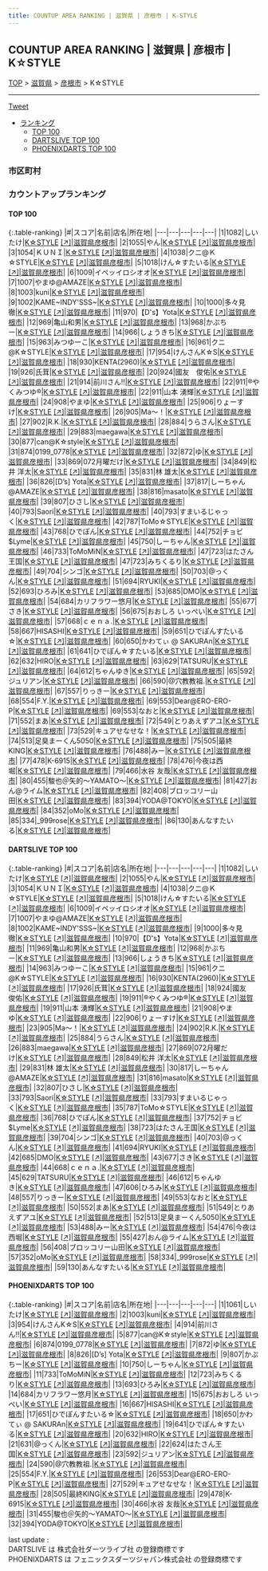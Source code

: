 ```yaml
---
title: COUNTUP AREA RANKING | 滋賀県 | 彦根市 | K☆STYLE
---
```

## COUNTUP AREA RANKING | 滋賀県 | 彦根市 | K☆STYLE

[TOP](/darts/rank/) > [滋賀県](/darts/rank/滋賀県/) > [彦根市](/darts/rank/滋賀県/彦根市/) > K☆STYLE

___

<a href="https://twitter.com/share?ref_src=twsrc%5Etfw" data-text="COUNTUP AREA RANKING | 滋賀県彦根市K☆STYLE" class="twitter-share-button" data-hashtags="DARTSLIVE,PHOENIXDARTS,darts,ダーツ" data-show-count="false">Tweet</a>

* [ランキング](#カウントアップランキング)
    * [TOP 100](#top-100)
    * [DARTSLIVE TOP 100](#dartslive-top-100)
    * [PHOENIXDARTS TOP 100](#phoenixdarts-top-100)

### 市区町村

<ul>

</ul>

### カウントアップランキング

#### TOP 100



{:.table-ranking}
|#|スコア|名前|店名|所在地|
|---|---|---|---|---|
|1|1082|<span class="rank-name-dl">しいたけ</span>|<a href="/darts/rank/shops/0d64f83fb3cabbe9fec1ae84bb28bd87.html">K☆STYLE</a> <a href="https://search.dartslive.com/jp/shop/0d64f83fb3cabbe9fec1ae84bb28bd87">[↗]</a>|<a href="/darts/rank/滋賀県/彦根市">滋賀県彦根市</a>|
|2|1055|<span class="rank-name-dl">やん</span>|<a href="/darts/rank/shops/0d64f83fb3cabbe9fec1ae84bb28bd87.html">K☆STYLE</a> <a href="https://search.dartslive.com/jp/shop/0d64f83fb3cabbe9fec1ae84bb28bd87">[↗]</a>|<a href="/darts/rank/滋賀県/彦根市">滋賀県彦根市</a>|
|3|1054|<span class="rank-name-dl">ＫＵＮＩ</span>|<a href="/darts/rank/shops/0d64f83fb3cabbe9fec1ae84bb28bd87.html">K☆STYLE</a> <a href="https://search.dartslive.com/jp/shop/0d64f83fb3cabbe9fec1ae84bb28bd87">[↗]</a>|<a href="/darts/rank/滋賀県/彦根市">滋賀県彦根市</a>|
|4|1038|<span class="rank-name-dl">クニ@Ｋ☆STYLE</span>|<a href="/darts/rank/shops/0d64f83fb3cabbe9fec1ae84bb28bd87.html">K☆STYLE</a> <a href="https://search.dartslive.com/jp/shop/0d64f83fb3cabbe9fec1ae84bb28bd87">[↗]</a>|<a href="/darts/rank/滋賀県/彦根市">滋賀県彦根市</a>|
|5|1018|<span class="rank-name-dl">けん☆すたいる</span>|<a href="/darts/rank/shops/0d64f83fb3cabbe9fec1ae84bb28bd87.html">K☆STYLE</a> <a href="https://search.dartslive.com/jp/shop/0d64f83fb3cabbe9fec1ae84bb28bd87">[↗]</a>|<a href="/darts/rank/滋賀県/彦根市">滋賀県彦根市</a>|
|6|1009|<span class="rank-name-dl">イペッイロシオオ</span>|<a href="/darts/rank/shops/0d64f83fb3cabbe9fec1ae84bb28bd87.html">K☆STYLE</a> <a href="https://search.dartslive.com/jp/shop/0d64f83fb3cabbe9fec1ae84bb28bd87">[↗]</a>|<a href="/darts/rank/滋賀県/彦根市">滋賀県彦根市</a>|
|7|1007|<span class="rank-name-dl">やまゆ@AMAZE</span>|<a href="/darts/rank/shops/0d64f83fb3cabbe9fec1ae84bb28bd87.html">K☆STYLE</a> <a href="https://search.dartslive.com/jp/shop/0d64f83fb3cabbe9fec1ae84bb28bd87">[↗]</a>|<a href="/darts/rank/滋賀県/彦根市">滋賀県彦根市</a>|
|8|1003|<span class="rank-name-pd">kuni</span>|<a href="/darts/rank/shops/58563.html">K☆STYLE</a> <a href="https://vs.phoenixdarts.com/jp/shop/shopDetailInfo/s_58563?s_seq=58563">[↗]</a>|<a href="/darts/rank/滋賀県/彦根市">滋賀県彦根市</a>|
|9|1002|<span class="rank-name-dl">KAME~INDY&#x27;SSS~</span>|<a href="/darts/rank/shops/0d64f83fb3cabbe9fec1ae84bb28bd87.html">K☆STYLE</a> <a href="https://search.dartslive.com/jp/shop/0d64f83fb3cabbe9fec1ae84bb28bd87">[↗]</a>|<a href="/darts/rank/滋賀県/彦根市">滋賀県彦根市</a>|
|10|1000|<span class="rank-name-dl">多々見　徹</span>|<a href="/darts/rank/shops/0d64f83fb3cabbe9fec1ae84bb28bd87.html">K☆STYLE</a> <a href="https://search.dartslive.com/jp/shop/0d64f83fb3cabbe9fec1ae84bb28bd87">[↗]</a>|<a href="/darts/rank/滋賀県/彦根市">滋賀県彦根市</a>|
|11|970|<span class="rank-name-dl">【D&#x27;s】Yota</span>|<a href="/darts/rank/shops/0d64f83fb3cabbe9fec1ae84bb28bd87.html">K☆STYLE</a> <a href="https://search.dartslive.com/jp/shop/0d64f83fb3cabbe9fec1ae84bb28bd87">[↗]</a>|<a href="/darts/rank/滋賀県/彦根市">滋賀県彦根市</a>|
|12|969|<span class="rank-name-dl">亀山和男</span>|<a href="/darts/rank/shops/0d64f83fb3cabbe9fec1ae84bb28bd87.html">K☆STYLE</a> <a href="https://search.dartslive.com/jp/shop/0d64f83fb3cabbe9fec1ae84bb28bd87">[↗]</a>|<a href="/darts/rank/滋賀県/彦根市">滋賀県彦根市</a>|
|13|968|<span class="rank-name-dl">かぷちー</span>|<a href="/darts/rank/shops/0d64f83fb3cabbe9fec1ae84bb28bd87.html">K☆STYLE</a> <a href="https://search.dartslive.com/jp/shop/0d64f83fb3cabbe9fec1ae84bb28bd87">[↗]</a>|<a href="/darts/rank/滋賀県/彦根市">滋賀県彦根市</a>|
|14|966|<span class="rank-name-dl">しょうきち</span>|<a href="/darts/rank/shops/0d64f83fb3cabbe9fec1ae84bb28bd87.html">K☆STYLE</a> <a href="https://search.dartslive.com/jp/shop/0d64f83fb3cabbe9fec1ae84bb28bd87">[↗]</a>|<a href="/darts/rank/滋賀県/彦根市">滋賀県彦根市</a>|
|15|963|<span class="rank-name-dl">みつゆーこ</span>|<a href="/darts/rank/shops/0d64f83fb3cabbe9fec1ae84bb28bd87.html">K☆STYLE</a> <a href="https://search.dartslive.com/jp/shop/0d64f83fb3cabbe9fec1ae84bb28bd87">[↗]</a>|<a href="/darts/rank/滋賀県/彦根市">滋賀県彦根市</a>|
|16|961|<span class="rank-name-dl">クニ@K☆STYLE</span>|<a href="/darts/rank/shops/0d64f83fb3cabbe9fec1ae84bb28bd87.html">K☆STYLE</a> <a href="https://search.dartslive.com/jp/shop/0d64f83fb3cabbe9fec1ae84bb28bd87">[↗]</a>|<a href="/darts/rank/滋賀県/彦根市">滋賀県彦根市</a>|
|17|954|<span class="rank-name-pd">けんさんK☆S</span>|<a href="/darts/rank/shops/58563.html">K☆STYLE</a> <a href="https://vs.phoenixdarts.com/jp/shop/shopDetailInfo/s_58563?s_seq=58563">[↗]</a>|<a href="/darts/rank/滋賀県/彦根市">滋賀県彦根市</a>|
|18|930|<span class="rank-name-dl">KENTA(2960)</span>|<a href="/darts/rank/shops/0d64f83fb3cabbe9fec1ae84bb28bd87.html">K☆STYLE</a> <a href="https://search.dartslive.com/jp/shop/0d64f83fb3cabbe9fec1ae84bb28bd87">[↗]</a>|<a href="/darts/rank/滋賀県/彦根市">滋賀県彦根市</a>|
|19|926|<span class="rank-name-dl">氏茸</span>|<a href="/darts/rank/shops/0d64f83fb3cabbe9fec1ae84bb28bd87.html">K☆STYLE</a> <a href="https://search.dartslive.com/jp/shop/0d64f83fb3cabbe9fec1ae84bb28bd87">[↗]</a>|<a href="/darts/rank/滋賀県/彦根市">滋賀県彦根市</a>|
|20|924|<span class="rank-name-dl">國友　俊佑</span>|<a href="/darts/rank/shops/0d64f83fb3cabbe9fec1ae84bb28bd87.html">K☆STYLE</a> <a href="https://search.dartslive.com/jp/shop/0d64f83fb3cabbe9fec1ae84bb28bd87">[↗]</a>|<a href="/darts/rank/滋賀県/彦根市">滋賀県彦根市</a>|
|21|914|<span class="rank-name-pd">前川さん‼︎</span>|<a href="/darts/rank/shops/58563.html">K☆STYLE</a> <a href="https://vs.phoenixdarts.com/jp/shop/shopDetailInfo/s_58563?s_seq=58563">[↗]</a>|<a href="/darts/rank/滋賀県/彦根市">滋賀県彦根市</a>|
|22|911|<span class="rank-name-dl">®やくみつゆ®</span>|<a href="/darts/rank/shops/0d64f83fb3cabbe9fec1ae84bb28bd87.html">K☆STYLE</a> <a href="https://search.dartslive.com/jp/shop/0d64f83fb3cabbe9fec1ae84bb28bd87">[↗]</a>|<a href="/darts/rank/滋賀県/彦根市">滋賀県彦根市</a>|
|22|911|<span class="rank-name-dl">山本 湧輝</span>|<a href="/darts/rank/shops/0d64f83fb3cabbe9fec1ae84bb28bd87.html">K☆STYLE</a> <a href="https://search.dartslive.com/jp/shop/0d64f83fb3cabbe9fec1ae84bb28bd87">[↗]</a>|<a href="/darts/rank/滋賀県/彦根市">滋賀県彦根市</a>|
|24|908|<span class="rank-name-dl">やまゆ</span>|<a href="/darts/rank/shops/0d64f83fb3cabbe9fec1ae84bb28bd87.html">K☆STYLE</a> <a href="https://search.dartslive.com/jp/shop/0d64f83fb3cabbe9fec1ae84bb28bd87">[↗]</a>|<a href="/darts/rank/滋賀県/彦根市">滋賀県彦根市</a>|
|25|906|<span class="rank-name-dl">りょーすけ</span>|<a href="/darts/rank/shops/0d64f83fb3cabbe9fec1ae84bb28bd87.html">K☆STYLE</a> <a href="https://search.dartslive.com/jp/shop/0d64f83fb3cabbe9fec1ae84bb28bd87">[↗]</a>|<a href="/darts/rank/滋賀県/彦根市">滋賀県彦根市</a>|
|26|905|<span class="rank-name-dl">Ma〜！</span>|<a href="/darts/rank/shops/0d64f83fb3cabbe9fec1ae84bb28bd87.html">K☆STYLE</a> <a href="https://search.dartslive.com/jp/shop/0d64f83fb3cabbe9fec1ae84bb28bd87">[↗]</a>|<a href="/darts/rank/滋賀県/彦根市">滋賀県彦根市</a>|
|27|902|<span class="rank-name-dl">R.K.</span>|<a href="/darts/rank/shops/0d64f83fb3cabbe9fec1ae84bb28bd87.html">K☆STYLE</a> <a href="https://search.dartslive.com/jp/shop/0d64f83fb3cabbe9fec1ae84bb28bd87">[↗]</a>|<a href="/darts/rank/滋賀県/彦根市">滋賀県彦根市</a>|
|28|884|<span class="rank-name-dl">うらさん</span>|<a href="/darts/rank/shops/0d64f83fb3cabbe9fec1ae84bb28bd87.html">K☆STYLE</a> <a href="https://search.dartslive.com/jp/shop/0d64f83fb3cabbe9fec1ae84bb28bd87">[↗]</a>|<a href="/darts/rank/滋賀県/彦根市">滋賀県彦根市</a>|
|29|883|<span class="rank-name-dl">maegawa</span>|<a href="/darts/rank/shops/0d64f83fb3cabbe9fec1ae84bb28bd87.html">K☆STYLE</a> <a href="https://search.dartslive.com/jp/shop/0d64f83fb3cabbe9fec1ae84bb28bd87">[↗]</a>|<a href="/darts/rank/滋賀県/彦根市">滋賀県彦根市</a>|
|30|877|<span class="rank-name-pd">can@K☆style</span>|<a href="/darts/rank/shops/58563.html">K☆STYLE</a> <a href="https://vs.phoenixdarts.com/jp/shop/shopDetailInfo/s_58563?s_seq=58563">[↗]</a>|<a href="/darts/rank/滋賀県/彦根市">滋賀県彦根市</a>|
|31|874|<span class="rank-name-pd">0199_0778</span>|<a href="/darts/rank/shops/58563.html">K☆STYLE</a> <a href="https://vs.phoenixdarts.com/jp/shop/shopDetailInfo/s_58563?s_seq=58563">[↗]</a>|<a href="/darts/rank/滋賀県/彦根市">滋賀県彦根市</a>|
|32|872|<span class="rank-name-pd">ゆ</span>|<a href="/darts/rank/shops/58563.html">K☆STYLE</a> <a href="https://vs.phoenixdarts.com/jp/shop/shopDetailInfo/s_58563?s_seq=58563">[↗]</a>|<a href="/darts/rank/滋賀県/彦根市">滋賀県彦根市</a>|
|33|869|<span class="rank-name-dl">072月曜だけ</span>|<a href="/darts/rank/shops/0d64f83fb3cabbe9fec1ae84bb28bd87.html">K☆STYLE</a> <a href="https://search.dartslive.com/jp/shop/0d64f83fb3cabbe9fec1ae84bb28bd87">[↗]</a>|<a href="/darts/rank/滋賀県/彦根市">滋賀県彦根市</a>|
|34|849|<span class="rank-name-dl">松井 洋太</span>|<a href="/darts/rank/shops/0d64f83fb3cabbe9fec1ae84bb28bd87.html">K☆STYLE</a> <a href="https://search.dartslive.com/jp/shop/0d64f83fb3cabbe9fec1ae84bb28bd87">[↗]</a>|<a href="/darts/rank/滋賀県/彦根市">滋賀県彦根市</a>|
|35|831|<span class="rank-name-dl">林 雄太</span>|<a href="/darts/rank/shops/0d64f83fb3cabbe9fec1ae84bb28bd87.html">K☆STYLE</a> <a href="https://search.dartslive.com/jp/shop/0d64f83fb3cabbe9fec1ae84bb28bd87">[↗]</a>|<a href="/darts/rank/滋賀県/彦根市">滋賀県彦根市</a>|
|36|826|<span class="rank-name-pd">[D’s] Yota</span>|<a href="/darts/rank/shops/58563.html">K☆STYLE</a> <a href="https://vs.phoenixdarts.com/jp/shop/shopDetailInfo/s_58563?s_seq=58563">[↗]</a>|<a href="/darts/rank/滋賀県/彦根市">滋賀県彦根市</a>|
|37|817|<span class="rank-name-dl">しーちゃん@AMAZE</span>|<a href="/darts/rank/shops/0d64f83fb3cabbe9fec1ae84bb28bd87.html">K☆STYLE</a> <a href="https://search.dartslive.com/jp/shop/0d64f83fb3cabbe9fec1ae84bb28bd87">[↗]</a>|<a href="/darts/rank/滋賀県/彦根市">滋賀県彦根市</a>|
|38|816|<span class="rank-name-dl">masato</span>|<a href="/darts/rank/shops/0d64f83fb3cabbe9fec1ae84bb28bd87.html">K☆STYLE</a> <a href="https://search.dartslive.com/jp/shop/0d64f83fb3cabbe9fec1ae84bb28bd87">[↗]</a>|<a href="/darts/rank/滋賀県/彦根市">滋賀県彦根市</a>|
|39|807|<span class="rank-name-dl">ひさし</span>|<a href="/darts/rank/shops/0d64f83fb3cabbe9fec1ae84bb28bd87.html">K☆STYLE</a> <a href="https://search.dartslive.com/jp/shop/0d64f83fb3cabbe9fec1ae84bb28bd87">[↗]</a>|<a href="/darts/rank/滋賀県/彦根市">滋賀県彦根市</a>|
|40|793|<span class="rank-name-dl">Saori</span>|<a href="/darts/rank/shops/0d64f83fb3cabbe9fec1ae84bb28bd87.html">K☆STYLE</a> <a href="https://search.dartslive.com/jp/shop/0d64f83fb3cabbe9fec1ae84bb28bd87">[↗]</a>|<a href="/darts/rank/滋賀県/彦根市">滋賀県彦根市</a>|
|40|793|<span class="rank-name-dl">すまいるじゃっく</span>|<a href="/darts/rank/shops/0d64f83fb3cabbe9fec1ae84bb28bd87.html">K☆STYLE</a> <a href="https://search.dartslive.com/jp/shop/0d64f83fb3cabbe9fec1ae84bb28bd87">[↗]</a>|<a href="/darts/rank/滋賀県/彦根市">滋賀県彦根市</a>|
|42|787|<span class="rank-name-dl">ToMo☆STYLE</span>|<a href="/darts/rank/shops/0d64f83fb3cabbe9fec1ae84bb28bd87.html">K☆STYLE</a> <a href="https://search.dartslive.com/jp/shop/0d64f83fb3cabbe9fec1ae84bb28bd87">[↗]</a>|<a href="/darts/rank/滋賀県/彦根市">滋賀県彦根市</a>|
|43|768|<span class="rank-name-dl">ひでぽん</span>|<a href="/darts/rank/shops/0d64f83fb3cabbe9fec1ae84bb28bd87.html">K☆STYLE</a> <a href="https://search.dartslive.com/jp/shop/0d64f83fb3cabbe9fec1ae84bb28bd87">[↗]</a>|<a href="/darts/rank/滋賀県/彦根市">滋賀県彦根市</a>|
|44|752|<span class="rank-name-dl">チョビ$Lyme</span>|<a href="/darts/rank/shops/0d64f83fb3cabbe9fec1ae84bb28bd87.html">K☆STYLE</a> <a href="https://search.dartslive.com/jp/shop/0d64f83fb3cabbe9fec1ae84bb28bd87">[↗]</a>|<a href="/darts/rank/滋賀県/彦根市">滋賀県彦根市</a>|
|45|750|<span class="rank-name-pd">しーちゃん</span>|<a href="/darts/rank/shops/58563.html">K☆STYLE</a> <a href="https://vs.phoenixdarts.com/jp/shop/shopDetailInfo/s_58563?s_seq=58563">[↗]</a>|<a href="/darts/rank/滋賀県/彦根市">滋賀県彦根市</a>|
|46|733|<span class="rank-name-pd">ToMoMiN</span>|<a href="/darts/rank/shops/58563.html">K☆STYLE</a> <a href="https://vs.phoenixdarts.com/jp/shop/shopDetailInfo/s_58563?s_seq=58563">[↗]</a>|<a href="/darts/rank/滋賀県/彦根市">滋賀県彦根市</a>|
|47|723|<span class="rank-name-dl">はたさん王国</span>|<a href="/darts/rank/shops/0d64f83fb3cabbe9fec1ae84bb28bd87.html">K☆STYLE</a> <a href="https://search.dartslive.com/jp/shop/0d64f83fb3cabbe9fec1ae84bb28bd87">[↗]</a>|<a href="/darts/rank/滋賀県/彦根市">滋賀県彦根市</a>|
|47|723|<span class="rank-name-pd">みちくるり</span>|<a href="/darts/rank/shops/58563.html">K☆STYLE</a> <a href="https://vs.phoenixdarts.com/jp/shop/shopDetailInfo/s_58563?s_seq=58563">[↗]</a>|<a href="/darts/rank/滋賀県/彦根市">滋賀県彦根市</a>|
|49|704|<span class="rank-name-dl">シンゴ</span>|<a href="/darts/rank/shops/0d64f83fb3cabbe9fec1ae84bb28bd87.html">K☆STYLE</a> <a href="https://search.dartslive.com/jp/shop/0d64f83fb3cabbe9fec1ae84bb28bd87">[↗]</a>|<a href="/darts/rank/滋賀県/彦根市">滋賀県彦根市</a>|
|50|703|<span class="rank-name-dl">@っくん</span>|<a href="/darts/rank/shops/0d64f83fb3cabbe9fec1ae84bb28bd87.html">K☆STYLE</a> <a href="https://search.dartslive.com/jp/shop/0d64f83fb3cabbe9fec1ae84bb28bd87">[↗]</a>|<a href="/darts/rank/滋賀県/彦根市">滋賀県彦根市</a>|
|51|694|<span class="rank-name-dl">RYUKI</span>|<a href="/darts/rank/shops/0d64f83fb3cabbe9fec1ae84bb28bd87.html">K☆STYLE</a> <a href="https://search.dartslive.com/jp/shop/0d64f83fb3cabbe9fec1ae84bb28bd87">[↗]</a>|<a href="/darts/rank/滋賀県/彦根市">滋賀県彦根市</a>|
|52|693|<span class="rank-name-pd">ひろみ</span>|<a href="/darts/rank/shops/58563.html">K☆STYLE</a> <a href="https://vs.phoenixdarts.com/jp/shop/shopDetailInfo/s_58563?s_seq=58563">[↗]</a>|<a href="/darts/rank/滋賀県/彦根市">滋賀県彦根市</a>|
|53|685|<span class="rank-name-dl">DMO</span>|<a href="/darts/rank/shops/0d64f83fb3cabbe9fec1ae84bb28bd87.html">K☆STYLE</a> <a href="https://search.dartslive.com/jp/shop/0d64f83fb3cabbe9fec1ae84bb28bd87">[↗]</a>|<a href="/darts/rank/滋賀県/彦根市">滋賀県彦根市</a>|
|54|684|<span class="rank-name-pd">カリフラワー悠月</span>|<a href="/darts/rank/shops/58563.html">K☆STYLE</a> <a href="https://vs.phoenixdarts.com/jp/shop/shopDetailInfo/s_58563?s_seq=58563">[↗]</a>|<a href="/darts/rank/滋賀県/彦根市">滋賀県彦根市</a>|
|55|677|<span class="rank-name-dl">さき</span>|<a href="/darts/rank/shops/0d64f83fb3cabbe9fec1ae84bb28bd87.html">K☆STYLE</a> <a href="https://search.dartslive.com/jp/shop/0d64f83fb3cabbe9fec1ae84bb28bd87">[↗]</a>|<a href="/darts/rank/滋賀県/彦根市">滋賀県彦根市</a>|
|56|675|<span class="rank-name-pd">おおしろ いっぺい</span>|<a href="/darts/rank/shops/58563.html">K☆STYLE</a> <a href="https://vs.phoenixdarts.com/jp/shop/shopDetailInfo/s_58563?s_seq=58563">[↗]</a>|<a href="/darts/rank/滋賀県/彦根市">滋賀県彦根市</a>|
|57|668|<span class="rank-name-dl">ｃｅｎａ.</span>|<a href="/darts/rank/shops/0d64f83fb3cabbe9fec1ae84bb28bd87.html">K☆STYLE</a> <a href="https://search.dartslive.com/jp/shop/0d64f83fb3cabbe9fec1ae84bb28bd87">[↗]</a>|<a href="/darts/rank/滋賀県/彦根市">滋賀県彦根市</a>|
|58|667|<span class="rank-name-pd">HISASHI</span>|<a href="/darts/rank/shops/58563.html">K☆STYLE</a> <a href="https://vs.phoenixdarts.com/jp/shop/shopDetailInfo/s_58563?s_seq=58563">[↗]</a>|<a href="/darts/rank/滋賀県/彦根市">滋賀県彦根市</a>|
|59|651|<span class="rank-name-pd">ひでぽんすたいる☆</span>|<a href="/darts/rank/shops/58563.html">K☆STYLE</a> <a href="https://vs.phoenixdarts.com/jp/shop/shopDetailInfo/s_58563?s_seq=58563">[↗]</a>|<a href="/darts/rank/滋賀県/彦根市">滋賀県彦根市</a>|
|60|650|<span class="rank-name-pd">かわてぃ @ SAKURAn</span>|<a href="/darts/rank/shops/58563.html">K☆STYLE</a> <a href="https://vs.phoenixdarts.com/jp/shop/shopDetailInfo/s_58563?s_seq=58563">[↗]</a>|<a href="/darts/rank/滋賀県/彦根市">滋賀県彦根市</a>|
|61|641|<span class="rank-name-pd">ひでぽん☆すたいる</span>|<a href="/darts/rank/shops/58563.html">K☆STYLE</a> <a href="https://vs.phoenixdarts.com/jp/shop/shopDetailInfo/s_58563?s_seq=58563">[↗]</a>|<a href="/darts/rank/滋賀県/彦根市">滋賀県彦根市</a>|
|62|632|<span class="rank-name-pd">HIRO</span>|<a href="/darts/rank/shops/58563.html">K☆STYLE</a> <a href="https://vs.phoenixdarts.com/jp/shop/shopDetailInfo/s_58563?s_seq=58563">[↗]</a>|<a href="/darts/rank/滋賀県/彦根市">滋賀県彦根市</a>|
|63|629|<span class="rank-name-dl">TATSURU</span>|<a href="/darts/rank/shops/0d64f83fb3cabbe9fec1ae84bb28bd87.html">K☆STYLE</a> <a href="https://search.dartslive.com/jp/shop/0d64f83fb3cabbe9fec1ae84bb28bd87">[↗]</a>|<a href="/darts/rank/滋賀県/彦根市">滋賀県彦根市</a>|
|64|612|<span class="rank-name-dl">ちゃんゆき</span>|<a href="/darts/rank/shops/0d64f83fb3cabbe9fec1ae84bb28bd87.html">K☆STYLE</a> <a href="https://search.dartslive.com/jp/shop/0d64f83fb3cabbe9fec1ae84bb28bd87">[↗]</a>|<a href="/darts/rank/滋賀県/彦根市">滋賀県彦根市</a>|
|65|592|<span class="rank-name-pd">ジュリアン</span>|<a href="/darts/rank/shops/58563.html">K☆STYLE</a> <a href="https://vs.phoenixdarts.com/jp/shop/shopDetailInfo/s_58563?s_seq=58563">[↗]</a>|<a href="/darts/rank/滋賀県/彦根市">滋賀県彦根市</a>|
|66|590|<span class="rank-name-pd">@穴教教祖.</span>|<a href="/darts/rank/shops/58563.html">K☆STYLE</a> <a href="https://vs.phoenixdarts.com/jp/shop/shopDetailInfo/s_58563?s_seq=58563">[↗]</a>|<a href="/darts/rank/滋賀県/彦根市">滋賀県彦根市</a>|
|67|557|<span class="rank-name-dl">りっきー</span>|<a href="/darts/rank/shops/0d64f83fb3cabbe9fec1ae84bb28bd87.html">K☆STYLE</a> <a href="https://search.dartslive.com/jp/shop/0d64f83fb3cabbe9fec1ae84bb28bd87">[↗]</a>|<a href="/darts/rank/滋賀県/彦根市">滋賀県彦根市</a>|
|68|554|<span class="rank-name-pd">F.Y.</span>|<a href="/darts/rank/shops/58563.html">K☆STYLE</a> <a href="https://vs.phoenixdarts.com/jp/shop/shopDetailInfo/s_58563?s_seq=58563">[↗]</a>|<a href="/darts/rank/滋賀県/彦根市">滋賀県彦根市</a>|
|69|553|<span class="rank-name-pd">Dear@ERO-ERO-P</span>|<a href="/darts/rank/shops/58563.html">K☆STYLE</a> <a href="https://vs.phoenixdarts.com/jp/shop/shopDetailInfo/s_58563?s_seq=58563">[↗]</a>|<a href="/darts/rank/滋賀県/彦根市">滋賀県彦根市</a>|
|69|553|<span class="rank-name-dl">なおと</span>|<a href="/darts/rank/shops/0d64f83fb3cabbe9fec1ae84bb28bd87.html">K☆STYLE</a> <a href="https://search.dartslive.com/jp/shop/0d64f83fb3cabbe9fec1ae84bb28bd87">[↗]</a>|<a href="/darts/rank/滋賀県/彦根市">滋賀県彦根市</a>|
|71|552|<span class="rank-name-dl">まあ</span>|<a href="/darts/rank/shops/0d64f83fb3cabbe9fec1ae84bb28bd87.html">K☆STYLE</a> <a href="https://search.dartslive.com/jp/shop/0d64f83fb3cabbe9fec1ae84bb28bd87">[↗]</a>|<a href="/darts/rank/滋賀県/彦根市">滋賀県彦根市</a>|
|72|549|<span class="rank-name-dl">とりあえずアユ</span>|<a href="/darts/rank/shops/0d64f83fb3cabbe9fec1ae84bb28bd87.html">K☆STYLE</a> <a href="https://search.dartslive.com/jp/shop/0d64f83fb3cabbe9fec1ae84bb28bd87">[↗]</a>|<a href="/darts/rank/滋賀県/彦根市">滋賀県彦根市</a>|
|73|529|<span class="rank-name-pd">キュアせなせな！</span>|<a href="/darts/rank/shops/58563.html">K☆STYLE</a> <a href="https://vs.phoenixdarts.com/jp/shop/shopDetailInfo/s_58563?s_seq=58563">[↗]</a>|<a href="/darts/rank/滋賀県/彦根市">滋賀県彦根市</a>|
|74|513|<span class="rank-name-dl">足臭まーくん5050</span>|<a href="/darts/rank/shops/0d64f83fb3cabbe9fec1ae84bb28bd87.html">K☆STYLE</a> <a href="https://search.dartslive.com/jp/shop/0d64f83fb3cabbe9fec1ae84bb28bd87">[↗]</a>|<a href="/darts/rank/滋賀県/彦根市">滋賀県彦根市</a>|
|75|505|<span class="rank-name-pd">最終KING</span>|<a href="/darts/rank/shops/58563.html">K☆STYLE</a> <a href="https://vs.phoenixdarts.com/jp/shop/shopDetailInfo/s_58563?s_seq=58563">[↗]</a>|<a href="/darts/rank/滋賀県/彦根市">滋賀県彦根市</a>|
|76|488|<span class="rank-name-dl">みー</span>|<a href="/darts/rank/shops/0d64f83fb3cabbe9fec1ae84bb28bd87.html">K☆STYLE</a> <a href="https://search.dartslive.com/jp/shop/0d64f83fb3cabbe9fec1ae84bb28bd87">[↗]</a>|<a href="/darts/rank/滋賀県/彦根市">滋賀県彦根市</a>|
|77|478|<span class="rank-name-pd">K-6915</span>|<a href="/darts/rank/shops/58563.html">K☆STYLE</a> <a href="https://vs.phoenixdarts.com/jp/shop/shopDetailInfo/s_58563?s_seq=58563">[↗]</a>|<a href="/darts/rank/滋賀県/彦根市">滋賀県彦根市</a>|
|78|476|<span class="rank-name-dl">今夜は西堀</span>|<a href="/darts/rank/shops/0d64f83fb3cabbe9fec1ae84bb28bd87.html">K☆STYLE</a> <a href="https://search.dartslive.com/jp/shop/0d64f83fb3cabbe9fec1ae84bb28bd87">[↗]</a>|<a href="/darts/rank/滋賀県/彦根市">滋賀県彦根市</a>|
|79|466|<span class="rank-name-pd"><span class="pro-icon-pd"></span>水谷 友哉</span>|<a href="/darts/rank/shops/58563.html">K☆STYLE</a> <a href="https://vs.phoenixdarts.com/jp/shop/shopDetailInfo/s_58563?s_seq=58563">[↗]</a>|<a href="/darts/rank/滋賀県/彦根市">滋賀県彦根市</a>|
|80|455|<span class="rank-name-pd">駿也＠矢的～YAMATO～</span>|<a href="/darts/rank/shops/58563.html">K☆STYLE</a> <a href="https://vs.phoenixdarts.com/jp/shop/shopDetailInfo/s_58563?s_seq=58563">[↗]</a>|<a href="/darts/rank/滋賀県/彦根市">滋賀県彦根市</a>|
|81|427|<span class="rank-name-dl">おん@ライム</span>|<a href="/darts/rank/shops/0d64f83fb3cabbe9fec1ae84bb28bd87.html">K☆STYLE</a> <a href="https://search.dartslive.com/jp/shop/0d64f83fb3cabbe9fec1ae84bb28bd87">[↗]</a>|<a href="/darts/rank/滋賀県/彦根市">滋賀県彦根市</a>|
|82|408|<span class="rank-name-dl">ブロッコリー山田</span>|<a href="/darts/rank/shops/0d64f83fb3cabbe9fec1ae84bb28bd87.html">K☆STYLE</a> <a href="https://search.dartslive.com/jp/shop/0d64f83fb3cabbe9fec1ae84bb28bd87">[↗]</a>|<a href="/darts/rank/滋賀県/彦根市">滋賀県彦根市</a>|
|83|394|<span class="rank-name-pd">YODA@TOKYO</span>|<a href="/darts/rank/shops/58563.html">K☆STYLE</a> <a href="https://vs.phoenixdarts.com/jp/shop/shopDetailInfo/s_58563?s_seq=58563">[↗]</a>|<a href="/darts/rank/滋賀県/彦根市">滋賀県彦根市</a>|
|84|352|<span class="rank-name-dl">oMo</span>|<a href="/darts/rank/shops/0d64f83fb3cabbe9fec1ae84bb28bd87.html">K☆STYLE</a> <a href="https://search.dartslive.com/jp/shop/0d64f83fb3cabbe9fec1ae84bb28bd87">[↗]</a>|<a href="/darts/rank/滋賀県/彦根市">滋賀県彦根市</a>|
|85|334|<span class="rank-name-dl">_999rose</span>|<a href="/darts/rank/shops/0d64f83fb3cabbe9fec1ae84bb28bd87.html">K☆STYLE</a> <a href="https://search.dartslive.com/jp/shop/0d64f83fb3cabbe9fec1ae84bb28bd87">[↗]</a>|<a href="/darts/rank/滋賀県/彦根市">滋賀県彦根市</a>|
|86|130|<span class="rank-name-dl">あんなすたいる</span>|<a href="/darts/rank/shops/0d64f83fb3cabbe9fec1ae84bb28bd87.html">K☆STYLE</a> <a href="https://search.dartslive.com/jp/shop/0d64f83fb3cabbe9fec1ae84bb28bd87">[↗]</a>|<a href="/darts/rank/滋賀県/彦根市">滋賀県彦根市</a>|


#### DARTSLIVE TOP 100



{:.table-ranking}
|#|スコア|名前|店名|所在地|
|---|---|---|---|---|
|1|1082|<span class="rank-name-dl">しいたけ</span>|<a href="/darts/rank/shops/0d64f83fb3cabbe9fec1ae84bb28bd87.html">K☆STYLE</a> <a href="https://search.dartslive.com/jp/shop/0d64f83fb3cabbe9fec1ae84bb28bd87">[↗]</a>|<a href="/darts/rank/滋賀県/彦根市">滋賀県彦根市</a>|
|2|1055|<span class="rank-name-dl">やん</span>|<a href="/darts/rank/shops/0d64f83fb3cabbe9fec1ae84bb28bd87.html">K☆STYLE</a> <a href="https://search.dartslive.com/jp/shop/0d64f83fb3cabbe9fec1ae84bb28bd87">[↗]</a>|<a href="/darts/rank/滋賀県/彦根市">滋賀県彦根市</a>|
|3|1054|<span class="rank-name-dl">ＫＵＮＩ</span>|<a href="/darts/rank/shops/0d64f83fb3cabbe9fec1ae84bb28bd87.html">K☆STYLE</a> <a href="https://search.dartslive.com/jp/shop/0d64f83fb3cabbe9fec1ae84bb28bd87">[↗]</a>|<a href="/darts/rank/滋賀県/彦根市">滋賀県彦根市</a>|
|4|1038|<span class="rank-name-dl">クニ@Ｋ☆STYLE</span>|<a href="/darts/rank/shops/0d64f83fb3cabbe9fec1ae84bb28bd87.html">K☆STYLE</a> <a href="https://search.dartslive.com/jp/shop/0d64f83fb3cabbe9fec1ae84bb28bd87">[↗]</a>|<a href="/darts/rank/滋賀県/彦根市">滋賀県彦根市</a>|
|5|1018|<span class="rank-name-dl">けん☆すたいる</span>|<a href="/darts/rank/shops/0d64f83fb3cabbe9fec1ae84bb28bd87.html">K☆STYLE</a> <a href="https://search.dartslive.com/jp/shop/0d64f83fb3cabbe9fec1ae84bb28bd87">[↗]</a>|<a href="/darts/rank/滋賀県/彦根市">滋賀県彦根市</a>|
|6|1009|<span class="rank-name-dl">イペッイロシオオ</span>|<a href="/darts/rank/shops/0d64f83fb3cabbe9fec1ae84bb28bd87.html">K☆STYLE</a> <a href="https://search.dartslive.com/jp/shop/0d64f83fb3cabbe9fec1ae84bb28bd87">[↗]</a>|<a href="/darts/rank/滋賀県/彦根市">滋賀県彦根市</a>|
|7|1007|<span class="rank-name-dl">やまゆ@AMAZE</span>|<a href="/darts/rank/shops/0d64f83fb3cabbe9fec1ae84bb28bd87.html">K☆STYLE</a> <a href="https://search.dartslive.com/jp/shop/0d64f83fb3cabbe9fec1ae84bb28bd87">[↗]</a>|<a href="/darts/rank/滋賀県/彦根市">滋賀県彦根市</a>|
|8|1002|<span class="rank-name-dl">KAME~INDY&#x27;SSS~</span>|<a href="/darts/rank/shops/0d64f83fb3cabbe9fec1ae84bb28bd87.html">K☆STYLE</a> <a href="https://search.dartslive.com/jp/shop/0d64f83fb3cabbe9fec1ae84bb28bd87">[↗]</a>|<a href="/darts/rank/滋賀県/彦根市">滋賀県彦根市</a>|
|9|1000|<span class="rank-name-dl">多々見　徹</span>|<a href="/darts/rank/shops/0d64f83fb3cabbe9fec1ae84bb28bd87.html">K☆STYLE</a> <a href="https://search.dartslive.com/jp/shop/0d64f83fb3cabbe9fec1ae84bb28bd87">[↗]</a>|<a href="/darts/rank/滋賀県/彦根市">滋賀県彦根市</a>|
|10|970|<span class="rank-name-dl">【D&#x27;s】Yota</span>|<a href="/darts/rank/shops/0d64f83fb3cabbe9fec1ae84bb28bd87.html">K☆STYLE</a> <a href="https://search.dartslive.com/jp/shop/0d64f83fb3cabbe9fec1ae84bb28bd87">[↗]</a>|<a href="/darts/rank/滋賀県/彦根市">滋賀県彦根市</a>|
|11|969|<span class="rank-name-dl">亀山和男</span>|<a href="/darts/rank/shops/0d64f83fb3cabbe9fec1ae84bb28bd87.html">K☆STYLE</a> <a href="https://search.dartslive.com/jp/shop/0d64f83fb3cabbe9fec1ae84bb28bd87">[↗]</a>|<a href="/darts/rank/滋賀県/彦根市">滋賀県彦根市</a>|
|12|968|<span class="rank-name-dl">かぷちー</span>|<a href="/darts/rank/shops/0d64f83fb3cabbe9fec1ae84bb28bd87.html">K☆STYLE</a> <a href="https://search.dartslive.com/jp/shop/0d64f83fb3cabbe9fec1ae84bb28bd87">[↗]</a>|<a href="/darts/rank/滋賀県/彦根市">滋賀県彦根市</a>|
|13|966|<span class="rank-name-dl">しょうきち</span>|<a href="/darts/rank/shops/0d64f83fb3cabbe9fec1ae84bb28bd87.html">K☆STYLE</a> <a href="https://search.dartslive.com/jp/shop/0d64f83fb3cabbe9fec1ae84bb28bd87">[↗]</a>|<a href="/darts/rank/滋賀県/彦根市">滋賀県彦根市</a>|
|14|963|<span class="rank-name-dl">みつゆーこ</span>|<a href="/darts/rank/shops/0d64f83fb3cabbe9fec1ae84bb28bd87.html">K☆STYLE</a> <a href="https://search.dartslive.com/jp/shop/0d64f83fb3cabbe9fec1ae84bb28bd87">[↗]</a>|<a href="/darts/rank/滋賀県/彦根市">滋賀県彦根市</a>|
|15|961|<span class="rank-name-dl">クニ@K☆STYLE</span>|<a href="/darts/rank/shops/0d64f83fb3cabbe9fec1ae84bb28bd87.html">K☆STYLE</a> <a href="https://search.dartslive.com/jp/shop/0d64f83fb3cabbe9fec1ae84bb28bd87">[↗]</a>|<a href="/darts/rank/滋賀県/彦根市">滋賀県彦根市</a>|
|16|930|<span class="rank-name-dl">KENTA(2960)</span>|<a href="/darts/rank/shops/0d64f83fb3cabbe9fec1ae84bb28bd87.html">K☆STYLE</a> <a href="https://search.dartslive.com/jp/shop/0d64f83fb3cabbe9fec1ae84bb28bd87">[↗]</a>|<a href="/darts/rank/滋賀県/彦根市">滋賀県彦根市</a>|
|17|926|<span class="rank-name-dl">氏茸</span>|<a href="/darts/rank/shops/0d64f83fb3cabbe9fec1ae84bb28bd87.html">K☆STYLE</a> <a href="https://search.dartslive.com/jp/shop/0d64f83fb3cabbe9fec1ae84bb28bd87">[↗]</a>|<a href="/darts/rank/滋賀県/彦根市">滋賀県彦根市</a>|
|18|924|<span class="rank-name-dl">國友　俊佑</span>|<a href="/darts/rank/shops/0d64f83fb3cabbe9fec1ae84bb28bd87.html">K☆STYLE</a> <a href="https://search.dartslive.com/jp/shop/0d64f83fb3cabbe9fec1ae84bb28bd87">[↗]</a>|<a href="/darts/rank/滋賀県/彦根市">滋賀県彦根市</a>|
|19|911|<span class="rank-name-dl">®やくみつゆ®</span>|<a href="/darts/rank/shops/0d64f83fb3cabbe9fec1ae84bb28bd87.html">K☆STYLE</a> <a href="https://search.dartslive.com/jp/shop/0d64f83fb3cabbe9fec1ae84bb28bd87">[↗]</a>|<a href="/darts/rank/滋賀県/彦根市">滋賀県彦根市</a>|
|19|911|<span class="rank-name-dl">山本 湧輝</span>|<a href="/darts/rank/shops/0d64f83fb3cabbe9fec1ae84bb28bd87.html">K☆STYLE</a> <a href="https://search.dartslive.com/jp/shop/0d64f83fb3cabbe9fec1ae84bb28bd87">[↗]</a>|<a href="/darts/rank/滋賀県/彦根市">滋賀県彦根市</a>|
|21|908|<span class="rank-name-dl">やまゆ</span>|<a href="/darts/rank/shops/0d64f83fb3cabbe9fec1ae84bb28bd87.html">K☆STYLE</a> <a href="https://search.dartslive.com/jp/shop/0d64f83fb3cabbe9fec1ae84bb28bd87">[↗]</a>|<a href="/darts/rank/滋賀県/彦根市">滋賀県彦根市</a>|
|22|906|<span class="rank-name-dl">りょーすけ</span>|<a href="/darts/rank/shops/0d64f83fb3cabbe9fec1ae84bb28bd87.html">K☆STYLE</a> <a href="https://search.dartslive.com/jp/shop/0d64f83fb3cabbe9fec1ae84bb28bd87">[↗]</a>|<a href="/darts/rank/滋賀県/彦根市">滋賀県彦根市</a>|
|23|905|<span class="rank-name-dl">Ma〜！</span>|<a href="/darts/rank/shops/0d64f83fb3cabbe9fec1ae84bb28bd87.html">K☆STYLE</a> <a href="https://search.dartslive.com/jp/shop/0d64f83fb3cabbe9fec1ae84bb28bd87">[↗]</a>|<a href="/darts/rank/滋賀県/彦根市">滋賀県彦根市</a>|
|24|902|<span class="rank-name-dl">R.K.</span>|<a href="/darts/rank/shops/0d64f83fb3cabbe9fec1ae84bb28bd87.html">K☆STYLE</a> <a href="https://search.dartslive.com/jp/shop/0d64f83fb3cabbe9fec1ae84bb28bd87">[↗]</a>|<a href="/darts/rank/滋賀県/彦根市">滋賀県彦根市</a>|
|25|884|<span class="rank-name-dl">うらさん</span>|<a href="/darts/rank/shops/0d64f83fb3cabbe9fec1ae84bb28bd87.html">K☆STYLE</a> <a href="https://search.dartslive.com/jp/shop/0d64f83fb3cabbe9fec1ae84bb28bd87">[↗]</a>|<a href="/darts/rank/滋賀県/彦根市">滋賀県彦根市</a>|
|26|883|<span class="rank-name-dl">maegawa</span>|<a href="/darts/rank/shops/0d64f83fb3cabbe9fec1ae84bb28bd87.html">K☆STYLE</a> <a href="https://search.dartslive.com/jp/shop/0d64f83fb3cabbe9fec1ae84bb28bd87">[↗]</a>|<a href="/darts/rank/滋賀県/彦根市">滋賀県彦根市</a>|
|27|869|<span class="rank-name-dl">072月曜だけ</span>|<a href="/darts/rank/shops/0d64f83fb3cabbe9fec1ae84bb28bd87.html">K☆STYLE</a> <a href="https://search.dartslive.com/jp/shop/0d64f83fb3cabbe9fec1ae84bb28bd87">[↗]</a>|<a href="/darts/rank/滋賀県/彦根市">滋賀県彦根市</a>|
|28|849|<span class="rank-name-dl">松井 洋太</span>|<a href="/darts/rank/shops/0d64f83fb3cabbe9fec1ae84bb28bd87.html">K☆STYLE</a> <a href="https://search.dartslive.com/jp/shop/0d64f83fb3cabbe9fec1ae84bb28bd87">[↗]</a>|<a href="/darts/rank/滋賀県/彦根市">滋賀県彦根市</a>|
|29|831|<span class="rank-name-dl">林 雄太</span>|<a href="/darts/rank/shops/0d64f83fb3cabbe9fec1ae84bb28bd87.html">K☆STYLE</a> <a href="https://search.dartslive.com/jp/shop/0d64f83fb3cabbe9fec1ae84bb28bd87">[↗]</a>|<a href="/darts/rank/滋賀県/彦根市">滋賀県彦根市</a>|
|30|817|<span class="rank-name-dl">しーちゃん@AMAZE</span>|<a href="/darts/rank/shops/0d64f83fb3cabbe9fec1ae84bb28bd87.html">K☆STYLE</a> <a href="https://search.dartslive.com/jp/shop/0d64f83fb3cabbe9fec1ae84bb28bd87">[↗]</a>|<a href="/darts/rank/滋賀県/彦根市">滋賀県彦根市</a>|
|31|816|<span class="rank-name-dl">masato</span>|<a href="/darts/rank/shops/0d64f83fb3cabbe9fec1ae84bb28bd87.html">K☆STYLE</a> <a href="https://search.dartslive.com/jp/shop/0d64f83fb3cabbe9fec1ae84bb28bd87">[↗]</a>|<a href="/darts/rank/滋賀県/彦根市">滋賀県彦根市</a>|
|32|807|<span class="rank-name-dl">ひさし</span>|<a href="/darts/rank/shops/0d64f83fb3cabbe9fec1ae84bb28bd87.html">K☆STYLE</a> <a href="https://search.dartslive.com/jp/shop/0d64f83fb3cabbe9fec1ae84bb28bd87">[↗]</a>|<a href="/darts/rank/滋賀県/彦根市">滋賀県彦根市</a>|
|33|793|<span class="rank-name-dl">Saori</span>|<a href="/darts/rank/shops/0d64f83fb3cabbe9fec1ae84bb28bd87.html">K☆STYLE</a> <a href="https://search.dartslive.com/jp/shop/0d64f83fb3cabbe9fec1ae84bb28bd87">[↗]</a>|<a href="/darts/rank/滋賀県/彦根市">滋賀県彦根市</a>|
|33|793|<span class="rank-name-dl">すまいるじゃっく</span>|<a href="/darts/rank/shops/0d64f83fb3cabbe9fec1ae84bb28bd87.html">K☆STYLE</a> <a href="https://search.dartslive.com/jp/shop/0d64f83fb3cabbe9fec1ae84bb28bd87">[↗]</a>|<a href="/darts/rank/滋賀県/彦根市">滋賀県彦根市</a>|
|35|787|<span class="rank-name-dl">ToMo☆STYLE</span>|<a href="/darts/rank/shops/0d64f83fb3cabbe9fec1ae84bb28bd87.html">K☆STYLE</a> <a href="https://search.dartslive.com/jp/shop/0d64f83fb3cabbe9fec1ae84bb28bd87">[↗]</a>|<a href="/darts/rank/滋賀県/彦根市">滋賀県彦根市</a>|
|36|768|<span class="rank-name-dl">ひでぽん</span>|<a href="/darts/rank/shops/0d64f83fb3cabbe9fec1ae84bb28bd87.html">K☆STYLE</a> <a href="https://search.dartslive.com/jp/shop/0d64f83fb3cabbe9fec1ae84bb28bd87">[↗]</a>|<a href="/darts/rank/滋賀県/彦根市">滋賀県彦根市</a>|
|37|752|<span class="rank-name-dl">チョビ$Lyme</span>|<a href="/darts/rank/shops/0d64f83fb3cabbe9fec1ae84bb28bd87.html">K☆STYLE</a> <a href="https://search.dartslive.com/jp/shop/0d64f83fb3cabbe9fec1ae84bb28bd87">[↗]</a>|<a href="/darts/rank/滋賀県/彦根市">滋賀県彦根市</a>|
|38|723|<span class="rank-name-dl">はたさん王国</span>|<a href="/darts/rank/shops/0d64f83fb3cabbe9fec1ae84bb28bd87.html">K☆STYLE</a> <a href="https://search.dartslive.com/jp/shop/0d64f83fb3cabbe9fec1ae84bb28bd87">[↗]</a>|<a href="/darts/rank/滋賀県/彦根市">滋賀県彦根市</a>|
|39|704|<span class="rank-name-dl">シンゴ</span>|<a href="/darts/rank/shops/0d64f83fb3cabbe9fec1ae84bb28bd87.html">K☆STYLE</a> <a href="https://search.dartslive.com/jp/shop/0d64f83fb3cabbe9fec1ae84bb28bd87">[↗]</a>|<a href="/darts/rank/滋賀県/彦根市">滋賀県彦根市</a>|
|40|703|<span class="rank-name-dl">@っくん</span>|<a href="/darts/rank/shops/0d64f83fb3cabbe9fec1ae84bb28bd87.html">K☆STYLE</a> <a href="https://search.dartslive.com/jp/shop/0d64f83fb3cabbe9fec1ae84bb28bd87">[↗]</a>|<a href="/darts/rank/滋賀県/彦根市">滋賀県彦根市</a>|
|41|694|<span class="rank-name-dl">RYUKI</span>|<a href="/darts/rank/shops/0d64f83fb3cabbe9fec1ae84bb28bd87.html">K☆STYLE</a> <a href="https://search.dartslive.com/jp/shop/0d64f83fb3cabbe9fec1ae84bb28bd87">[↗]</a>|<a href="/darts/rank/滋賀県/彦根市">滋賀県彦根市</a>|
|42|685|<span class="rank-name-dl">DMO</span>|<a href="/darts/rank/shops/0d64f83fb3cabbe9fec1ae84bb28bd87.html">K☆STYLE</a> <a href="https://search.dartslive.com/jp/shop/0d64f83fb3cabbe9fec1ae84bb28bd87">[↗]</a>|<a href="/darts/rank/滋賀県/彦根市">滋賀県彦根市</a>|
|43|677|<span class="rank-name-dl">さき</span>|<a href="/darts/rank/shops/0d64f83fb3cabbe9fec1ae84bb28bd87.html">K☆STYLE</a> <a href="https://search.dartslive.com/jp/shop/0d64f83fb3cabbe9fec1ae84bb28bd87">[↗]</a>|<a href="/darts/rank/滋賀県/彦根市">滋賀県彦根市</a>|
|44|668|<span class="rank-name-dl">ｃｅｎａ.</span>|<a href="/darts/rank/shops/0d64f83fb3cabbe9fec1ae84bb28bd87.html">K☆STYLE</a> <a href="https://search.dartslive.com/jp/shop/0d64f83fb3cabbe9fec1ae84bb28bd87">[↗]</a>|<a href="/darts/rank/滋賀県/彦根市">滋賀県彦根市</a>|
|45|629|<span class="rank-name-dl">TATSURU</span>|<a href="/darts/rank/shops/0d64f83fb3cabbe9fec1ae84bb28bd87.html">K☆STYLE</a> <a href="https://search.dartslive.com/jp/shop/0d64f83fb3cabbe9fec1ae84bb28bd87">[↗]</a>|<a href="/darts/rank/滋賀県/彦根市">滋賀県彦根市</a>|
|46|612|<span class="rank-name-dl">ちゃんゆき</span>|<a href="/darts/rank/shops/0d64f83fb3cabbe9fec1ae84bb28bd87.html">K☆STYLE</a> <a href="https://search.dartslive.com/jp/shop/0d64f83fb3cabbe9fec1ae84bb28bd87">[↗]</a>|<a href="/darts/rank/滋賀県/彦根市">滋賀県彦根市</a>|
|47|606|<span class="rank-name-dl">ひろみ</span>|<a href="/darts/rank/shops/0d64f83fb3cabbe9fec1ae84bb28bd87.html">K☆STYLE</a> <a href="https://search.dartslive.com/jp/shop/0d64f83fb3cabbe9fec1ae84bb28bd87">[↗]</a>|<a href="/darts/rank/滋賀県/彦根市">滋賀県彦根市</a>|
|48|557|<span class="rank-name-dl">りっきー</span>|<a href="/darts/rank/shops/0d64f83fb3cabbe9fec1ae84bb28bd87.html">K☆STYLE</a> <a href="https://search.dartslive.com/jp/shop/0d64f83fb3cabbe9fec1ae84bb28bd87">[↗]</a>|<a href="/darts/rank/滋賀県/彦根市">滋賀県彦根市</a>|
|49|553|<span class="rank-name-dl">なおと</span>|<a href="/darts/rank/shops/0d64f83fb3cabbe9fec1ae84bb28bd87.html">K☆STYLE</a> <a href="https://search.dartslive.com/jp/shop/0d64f83fb3cabbe9fec1ae84bb28bd87">[↗]</a>|<a href="/darts/rank/滋賀県/彦根市">滋賀県彦根市</a>|
|50|552|<span class="rank-name-dl">まあ</span>|<a href="/darts/rank/shops/0d64f83fb3cabbe9fec1ae84bb28bd87.html">K☆STYLE</a> <a href="https://search.dartslive.com/jp/shop/0d64f83fb3cabbe9fec1ae84bb28bd87">[↗]</a>|<a href="/darts/rank/滋賀県/彦根市">滋賀県彦根市</a>|
|51|549|<span class="rank-name-dl">とりあえずアユ</span>|<a href="/darts/rank/shops/0d64f83fb3cabbe9fec1ae84bb28bd87.html">K☆STYLE</a> <a href="https://search.dartslive.com/jp/shop/0d64f83fb3cabbe9fec1ae84bb28bd87">[↗]</a>|<a href="/darts/rank/滋賀県/彦根市">滋賀県彦根市</a>|
|52|513|<span class="rank-name-dl">足臭まーくん5050</span>|<a href="/darts/rank/shops/0d64f83fb3cabbe9fec1ae84bb28bd87.html">K☆STYLE</a> <a href="https://search.dartslive.com/jp/shop/0d64f83fb3cabbe9fec1ae84bb28bd87">[↗]</a>|<a href="/darts/rank/滋賀県/彦根市">滋賀県彦根市</a>|
|53|488|<span class="rank-name-dl">みー</span>|<a href="/darts/rank/shops/0d64f83fb3cabbe9fec1ae84bb28bd87.html">K☆STYLE</a> <a href="https://search.dartslive.com/jp/shop/0d64f83fb3cabbe9fec1ae84bb28bd87">[↗]</a>|<a href="/darts/rank/滋賀県/彦根市">滋賀県彦根市</a>|
|54|476|<span class="rank-name-dl">今夜は西堀</span>|<a href="/darts/rank/shops/0d64f83fb3cabbe9fec1ae84bb28bd87.html">K☆STYLE</a> <a href="https://search.dartslive.com/jp/shop/0d64f83fb3cabbe9fec1ae84bb28bd87">[↗]</a>|<a href="/darts/rank/滋賀県/彦根市">滋賀県彦根市</a>|
|55|427|<span class="rank-name-dl">おん@ライム</span>|<a href="/darts/rank/shops/0d64f83fb3cabbe9fec1ae84bb28bd87.html">K☆STYLE</a> <a href="https://search.dartslive.com/jp/shop/0d64f83fb3cabbe9fec1ae84bb28bd87">[↗]</a>|<a href="/darts/rank/滋賀県/彦根市">滋賀県彦根市</a>|
|56|408|<span class="rank-name-dl">ブロッコリー山田</span>|<a href="/darts/rank/shops/0d64f83fb3cabbe9fec1ae84bb28bd87.html">K☆STYLE</a> <a href="https://search.dartslive.com/jp/shop/0d64f83fb3cabbe9fec1ae84bb28bd87">[↗]</a>|<a href="/darts/rank/滋賀県/彦根市">滋賀県彦根市</a>|
|57|352|<span class="rank-name-dl">oMo</span>|<a href="/darts/rank/shops/0d64f83fb3cabbe9fec1ae84bb28bd87.html">K☆STYLE</a> <a href="https://search.dartslive.com/jp/shop/0d64f83fb3cabbe9fec1ae84bb28bd87">[↗]</a>|<a href="/darts/rank/滋賀県/彦根市">滋賀県彦根市</a>|
|58|334|<span class="rank-name-dl">_999rose</span>|<a href="/darts/rank/shops/0d64f83fb3cabbe9fec1ae84bb28bd87.html">K☆STYLE</a> <a href="https://search.dartslive.com/jp/shop/0d64f83fb3cabbe9fec1ae84bb28bd87">[↗]</a>|<a href="/darts/rank/滋賀県/彦根市">滋賀県彦根市</a>|
|59|130|<span class="rank-name-dl">あんなすたいる</span>|<a href="/darts/rank/shops/0d64f83fb3cabbe9fec1ae84bb28bd87.html">K☆STYLE</a> <a href="https://search.dartslive.com/jp/shop/0d64f83fb3cabbe9fec1ae84bb28bd87">[↗]</a>|<a href="/darts/rank/滋賀県/彦根市">滋賀県彦根市</a>|


#### PHOENIXDARTS TOP 100



{:.table-ranking}
|#|スコア|名前|店名|所在地|
|---|---|---|---|---|
|1|1061|<span class="rank-name-pd">しいたけ</span>|<a href="/darts/rank/shops/58563.html">K☆STYLE</a> <a href="https://vs.phoenixdarts.com/jp/shop/shopDetailInfo/s_58563?s_seq=58563">[↗]</a>|<a href="/darts/rank/滋賀県/彦根市">滋賀県彦根市</a>|
|2|1003|<span class="rank-name-pd">kuni</span>|<a href="/darts/rank/shops/58563.html">K☆STYLE</a> <a href="https://vs.phoenixdarts.com/jp/shop/shopDetailInfo/s_58563?s_seq=58563">[↗]</a>|<a href="/darts/rank/滋賀県/彦根市">滋賀県彦根市</a>|
|3|954|<span class="rank-name-pd">けんさんK☆S</span>|<a href="/darts/rank/shops/58563.html">K☆STYLE</a> <a href="https://vs.phoenixdarts.com/jp/shop/shopDetailInfo/s_58563?s_seq=58563">[↗]</a>|<a href="/darts/rank/滋賀県/彦根市">滋賀県彦根市</a>|
|4|914|<span class="rank-name-pd">前川さん‼︎</span>|<a href="/darts/rank/shops/58563.html">K☆STYLE</a> <a href="https://vs.phoenixdarts.com/jp/shop/shopDetailInfo/s_58563?s_seq=58563">[↗]</a>|<a href="/darts/rank/滋賀県/彦根市">滋賀県彦根市</a>|
|5|877|<span class="rank-name-pd">can@K☆style</span>|<a href="/darts/rank/shops/58563.html">K☆STYLE</a> <a href="https://vs.phoenixdarts.com/jp/shop/shopDetailInfo/s_58563?s_seq=58563">[↗]</a>|<a href="/darts/rank/滋賀県/彦根市">滋賀県彦根市</a>|
|6|874|<span class="rank-name-pd">0199_0778</span>|<a href="/darts/rank/shops/58563.html">K☆STYLE</a> <a href="https://vs.phoenixdarts.com/jp/shop/shopDetailInfo/s_58563?s_seq=58563">[↗]</a>|<a href="/darts/rank/滋賀県/彦根市">滋賀県彦根市</a>|
|7|872|<span class="rank-name-pd">ゆ</span>|<a href="/darts/rank/shops/58563.html">K☆STYLE</a> <a href="https://vs.phoenixdarts.com/jp/shop/shopDetailInfo/s_58563?s_seq=58563">[↗]</a>|<a href="/darts/rank/滋賀県/彦根市">滋賀県彦根市</a>|
|8|826|<span class="rank-name-pd">[D’s] Yota</span>|<a href="/darts/rank/shops/58563.html">K☆STYLE</a> <a href="https://vs.phoenixdarts.com/jp/shop/shopDetailInfo/s_58563?s_seq=58563">[↗]</a>|<a href="/darts/rank/滋賀県/彦根市">滋賀県彦根市</a>|
|9|807|<span class="rank-name-pd">かぷちー</span>|<a href="/darts/rank/shops/58563.html">K☆STYLE</a> <a href="https://vs.phoenixdarts.com/jp/shop/shopDetailInfo/s_58563?s_seq=58563">[↗]</a>|<a href="/darts/rank/滋賀県/彦根市">滋賀県彦根市</a>|
|10|750|<span class="rank-name-pd">しーちゃん</span>|<a href="/darts/rank/shops/58563.html">K☆STYLE</a> <a href="https://vs.phoenixdarts.com/jp/shop/shopDetailInfo/s_58563?s_seq=58563">[↗]</a>|<a href="/darts/rank/滋賀県/彦根市">滋賀県彦根市</a>|
|11|733|<span class="rank-name-pd">ToMoMiN</span>|<a href="/darts/rank/shops/58563.html">K☆STYLE</a> <a href="https://vs.phoenixdarts.com/jp/shop/shopDetailInfo/s_58563?s_seq=58563">[↗]</a>|<a href="/darts/rank/滋賀県/彦根市">滋賀県彦根市</a>|
|12|723|<span class="rank-name-pd">みちくるり</span>|<a href="/darts/rank/shops/58563.html">K☆STYLE</a> <a href="https://vs.phoenixdarts.com/jp/shop/shopDetailInfo/s_58563?s_seq=58563">[↗]</a>|<a href="/darts/rank/滋賀県/彦根市">滋賀県彦根市</a>|
|13|693|<span class="rank-name-pd">ひろみ</span>|<a href="/darts/rank/shops/58563.html">K☆STYLE</a> <a href="https://vs.phoenixdarts.com/jp/shop/shopDetailInfo/s_58563?s_seq=58563">[↗]</a>|<a href="/darts/rank/滋賀県/彦根市">滋賀県彦根市</a>|
|14|684|<span class="rank-name-pd">カリフラワー悠月</span>|<a href="/darts/rank/shops/58563.html">K☆STYLE</a> <a href="https://vs.phoenixdarts.com/jp/shop/shopDetailInfo/s_58563?s_seq=58563">[↗]</a>|<a href="/darts/rank/滋賀県/彦根市">滋賀県彦根市</a>|
|15|675|<span class="rank-name-pd">おおしろ いっぺい</span>|<a href="/darts/rank/shops/58563.html">K☆STYLE</a> <a href="https://vs.phoenixdarts.com/jp/shop/shopDetailInfo/s_58563?s_seq=58563">[↗]</a>|<a href="/darts/rank/滋賀県/彦根市">滋賀県彦根市</a>|
|16|667|<span class="rank-name-pd">HISASHI</span>|<a href="/darts/rank/shops/58563.html">K☆STYLE</a> <a href="https://vs.phoenixdarts.com/jp/shop/shopDetailInfo/s_58563?s_seq=58563">[↗]</a>|<a href="/darts/rank/滋賀県/彦根市">滋賀県彦根市</a>|
|17|651|<span class="rank-name-pd">ひでぽんすたいる☆</span>|<a href="/darts/rank/shops/58563.html">K☆STYLE</a> <a href="https://vs.phoenixdarts.com/jp/shop/shopDetailInfo/s_58563?s_seq=58563">[↗]</a>|<a href="/darts/rank/滋賀県/彦根市">滋賀県彦根市</a>|
|18|650|<span class="rank-name-pd">かわてぃ @ SAKURAn</span>|<a href="/darts/rank/shops/58563.html">K☆STYLE</a> <a href="https://vs.phoenixdarts.com/jp/shop/shopDetailInfo/s_58563?s_seq=58563">[↗]</a>|<a href="/darts/rank/滋賀県/彦根市">滋賀県彦根市</a>|
|19|641|<span class="rank-name-pd">ひでぽん☆すたいる</span>|<a href="/darts/rank/shops/58563.html">K☆STYLE</a> <a href="https://vs.phoenixdarts.com/jp/shop/shopDetailInfo/s_58563?s_seq=58563">[↗]</a>|<a href="/darts/rank/滋賀県/彦根市">滋賀県彦根市</a>|
|20|632|<span class="rank-name-pd">HIRO</span>|<a href="/darts/rank/shops/58563.html">K☆STYLE</a> <a href="https://vs.phoenixdarts.com/jp/shop/shopDetailInfo/s_58563?s_seq=58563">[↗]</a>|<a href="/darts/rank/滋賀県/彦根市">滋賀県彦根市</a>|
|21|631|<span class="rank-name-pd">@っくん</span>|<a href="/darts/rank/shops/58563.html">K☆STYLE</a> <a href="https://vs.phoenixdarts.com/jp/shop/shopDetailInfo/s_58563?s_seq=58563">[↗]</a>|<a href="/darts/rank/滋賀県/彦根市">滋賀県彦根市</a>|
|22|624|<span class="rank-name-pd">はたさん王国</span>|<a href="/darts/rank/shops/58563.html">K☆STYLE</a> <a href="https://vs.phoenixdarts.com/jp/shop/shopDetailInfo/s_58563?s_seq=58563">[↗]</a>|<a href="/darts/rank/滋賀県/彦根市">滋賀県彦根市</a>|
|23|592|<span class="rank-name-pd">ジュリアン</span>|<a href="/darts/rank/shops/58563.html">K☆STYLE</a> <a href="https://vs.phoenixdarts.com/jp/shop/shopDetailInfo/s_58563?s_seq=58563">[↗]</a>|<a href="/darts/rank/滋賀県/彦根市">滋賀県彦根市</a>|
|24|590|<span class="rank-name-pd">@穴教教祖.</span>|<a href="/darts/rank/shops/58563.html">K☆STYLE</a> <a href="https://vs.phoenixdarts.com/jp/shop/shopDetailInfo/s_58563?s_seq=58563">[↗]</a>|<a href="/darts/rank/滋賀県/彦根市">滋賀県彦根市</a>|
|25|554|<span class="rank-name-pd">F.Y.</span>|<a href="/darts/rank/shops/58563.html">K☆STYLE</a> <a href="https://vs.phoenixdarts.com/jp/shop/shopDetailInfo/s_58563?s_seq=58563">[↗]</a>|<a href="/darts/rank/滋賀県/彦根市">滋賀県彦根市</a>|
|26|553|<span class="rank-name-pd">Dear@ERO-ERO-P</span>|<a href="/darts/rank/shops/58563.html">K☆STYLE</a> <a href="https://vs.phoenixdarts.com/jp/shop/shopDetailInfo/s_58563?s_seq=58563">[↗]</a>|<a href="/darts/rank/滋賀県/彦根市">滋賀県彦根市</a>|
|27|529|<span class="rank-name-pd">キュアせなせな！</span>|<a href="/darts/rank/shops/58563.html">K☆STYLE</a> <a href="https://vs.phoenixdarts.com/jp/shop/shopDetailInfo/s_58563?s_seq=58563">[↗]</a>|<a href="/darts/rank/滋賀県/彦根市">滋賀県彦根市</a>|
|28|505|<span class="rank-name-pd">最終KING</span>|<a href="/darts/rank/shops/58563.html">K☆STYLE</a> <a href="https://vs.phoenixdarts.com/jp/shop/shopDetailInfo/s_58563?s_seq=58563">[↗]</a>|<a href="/darts/rank/滋賀県/彦根市">滋賀県彦根市</a>|
|29|478|<span class="rank-name-pd">K-6915</span>|<a href="/darts/rank/shops/58563.html">K☆STYLE</a> <a href="https://vs.phoenixdarts.com/jp/shop/shopDetailInfo/s_58563?s_seq=58563">[↗]</a>|<a href="/darts/rank/滋賀県/彦根市">滋賀県彦根市</a>|
|30|466|<span class="rank-name-pd"><span class="pro-icon-pd"></span>水谷 友哉</span>|<a href="/darts/rank/shops/58563.html">K☆STYLE</a> <a href="https://vs.phoenixdarts.com/jp/shop/shopDetailInfo/s_58563?s_seq=58563">[↗]</a>|<a href="/darts/rank/滋賀県/彦根市">滋賀県彦根市</a>|
|31|455|<span class="rank-name-pd">駿也＠矢的～YAMATO～</span>|<a href="/darts/rank/shops/58563.html">K☆STYLE</a> <a href="https://vs.phoenixdarts.com/jp/shop/shopDetailInfo/s_58563?s_seq=58563">[↗]</a>|<a href="/darts/rank/滋賀県/彦根市">滋賀県彦根市</a>|
|32|394|<span class="rank-name-pd">YODA@TOKYO</span>|<a href="/darts/rank/shops/58563.html">K☆STYLE</a> <a href="https://vs.phoenixdarts.com/jp/shop/shopDetailInfo/s_58563?s_seq=58563">[↗]</a>|<a href="/darts/rank/滋賀県/彦根市">滋賀県彦根市</a>|


<div class="footer border-top border-gray-light mt-5 pt-3 text-right text-gray">
    last update : <span style="font-weight: italic" id="foot_last_modified"></span><br />
    DARTSLIVE は 株式会社ダーツライブ社 の登録商標です<br />
    PHOENIXDARTS は フェニックスダーツジャパン株式会社 の登録商標です<br />
</div>

<script src="https://cdnjs.cloudflare.com/ajax/libs/jquery.tablesorter/2.31.3/js/jquery.tablesorter.min.js" integrity="sha512-qzgd5cYSZcosqpzpn7zF2ZId8f/8CHmFKZ8j7mU4OUXTNRd5g+ZHBPsgKEwoqxCtdQvExE5LprwwPAgoicguNg==" crossorigin="anonymous" referrerpolicy="no-referrer"></script>
<link rel="stylesheet" href="https://cdnjs.cloudflare.com/ajax/libs/jquery.tablesorter/2.31.3/css/theme.default.min.css" integrity="sha512-wghhOJkjQX0Lh3NSWvNKeZ0ZpNn+SPVXX1Qyc9OCaogADktxrBiBdKGDoqVUOyhStvMBmJQ8ZdMHiR3wuEq8+w==" crossorigin="anonymous" referrerpolicy="no-referrer" />
<script>
$(function() {
    $(".table-ranking").tablesorter({sortList:[[0, 0]]});
    $("#foot_last_modified").text(formatDate(new Date(document.lastModified), 'yyyy-MM-dd HH:mm:ss'));
});
</script>

<script async src="https://platform.twitter.com/widgets.js" charset="utf-8"></script>